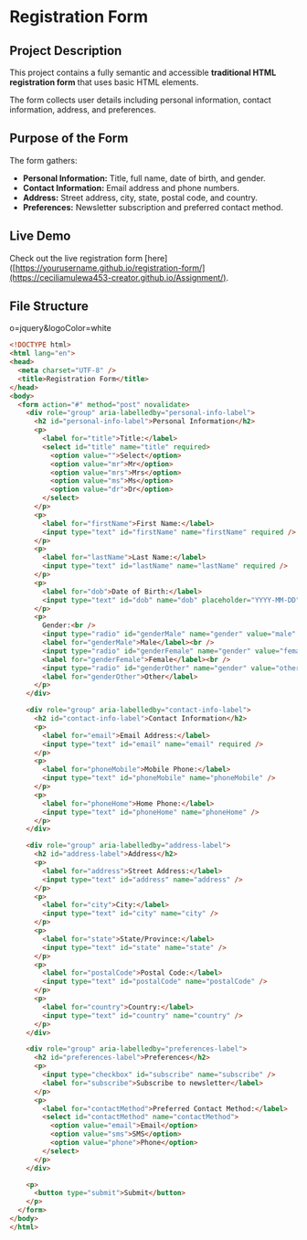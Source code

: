 # Registration Form 

## Project Description

This project contains a fully semantic and accessible **traditional HTML registration form** that uses basic HTML elements. 

The form collects user details including personal information, contact information, address, and preferences.

## Purpose of the Form

The form gathers:

- **Personal Information:** Title, full name, date of birth, and gender.
- **Contact Information:** Email address and phone numbers.
- **Address:** Street address, city, state, postal code, and country.
- **Preferences:** Newsletter subscription and preferred contact method.

## Live Demo

Check out the live registration form [here]([https://yourusername.github.io/registration-form/](https://ceciliamulewa453-creator.github.io/Assignment/).

## File Structure

<!-- Improved compatibility of back to top link: See: https://github.com/othneildrew/Best-README-Template/pull/73 -->
<!DOCTYPE html>
<html lang="en">
<head>
  <meta charset="UTF-8" />
  <title>Registration Form</title>

<!--
*** I'm using markdown "reference style" links for readability.
*** Reference links are enclosed in brackets [ ] instead of parentheses ( ).
*** See the bottom of this document for the declaration of the reference variables
*** for contributors-url, forks-url, etc. This is an optional, concise syntax you may use.
*** https://www.markdownguide.org/basic-syntax/#reference-style-links
-->o=jquery&logoColor=white
```html
<!DOCTYPE html>
<html lang="en">
<head>
  <meta charset="UTF-8" />
  <title>Registration Form</title>
</head>
<body>
  <form action="#" method="post" novalidate>
    <div role="group" aria-labelledby="personal-info-label">
      <h2 id="personal-info-label">Personal Information</h2>
      <p>
        <label for="title">Title:</label>
        <select id="title" name="title" required>
          <option value="">Select</option>
          <option value="mr">Mr</option>
          <option value="mrs">Mrs</option>
          <option value="ms">Ms</option>
          <option value="dr">Dr</option>
        </select>
      </p>
      <p>
        <label for="firstName">First Name:</label>
        <input type="text" id="firstName" name="firstName" required />
      </p>
      <p>
        <label for="lastName">Last Name:</label>
        <input type="text" id="lastName" name="lastName" required />
      </p>
      <p>
        <label for="dob">Date of Birth:</label>
        <input type="text" id="dob" name="dob" placeholder="YYYY-MM-DD" required />
      </p>
      <p>
        Gender:<br />
        <input type="radio" id="genderMale" name="gender" value="male" />
        <label for="genderMale">Male</label><br />
        <input type="radio" id="genderFemale" name="gender" value="female" />
        <label for="genderFemale">Female</label><br />
        <input type="radio" id="genderOther" name="gender" value="other" />
        <label for="genderOther">Other</label>
      </p>
    </div>

    <div role="group" aria-labelledby="contact-info-label">
      <h2 id="contact-info-label">Contact Information</h2>
      <p>
        <label for="email">Email Address:</label>
        <input type="text" id="email" name="email" required />
      </p>
      <p>
        <label for="phoneMobile">Mobile Phone:</label>
        <input type="text" id="phoneMobile" name="phoneMobile" />
      </p>
      <p>
        <label for="phoneHome">Home Phone:</label>
        <input type="text" id="phoneHome" name="phoneHome" />
      </p>
    </div>

    <div role="group" aria-labelledby="address-label">
      <h2 id="address-label">Address</h2>
      <p>
        <label for="address">Street Address:</label>
        <input type="text" id="address" name="address" />
      </p>
      <p>
        <label for="city">City:</label>
        <input type="text" id="city" name="city" />
      </p>
      <p>
        <label for="state">State/Province:</label>
        <input type="text" id="state" name="state" />
      </p>
      <p>
        <label for="postalCode">Postal Code:</label>
        <input type="text" id="postalCode" name="postalCode" />
      </p>
      <p>
        <label for="country">Country:</label>
        <input type="text" id="country" name="country" />
      </p>
    </div>

    <div role="group" aria-labelledby="preferences-label">
      <h2 id="preferences-label">Preferences</h2>
      <p>
        <input type="checkbox" id="subscribe" name="subscribe" />
        <label for="subscribe">Subscribe to newsletter</label>
      </p>
      <p>
        <label for="contactMethod">Preferred Contact Method:</label>
        <select id="contactMethod" name="contactMethod">
          <option value="email">Email</option>
          <option value="sms">SMS</option>
          <option value="phone">Phone</option>
        </select>
      </p>
    </div>

    <p>
      <button type="submit">Submit</button>
    </p>
  </form>
</body>
</html>


